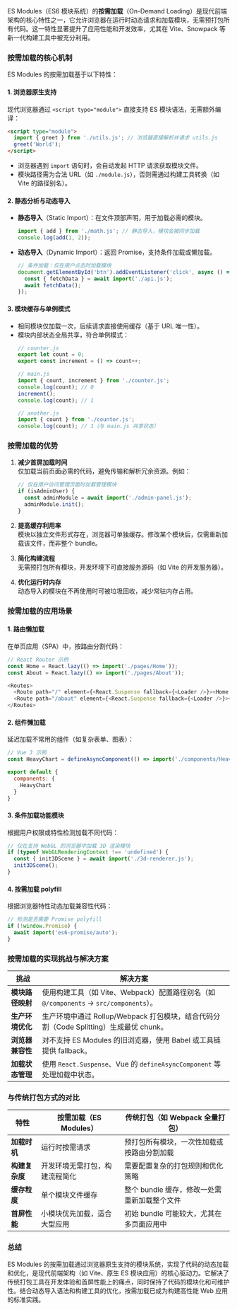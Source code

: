 ES Modules（ES6 模块系统）的**按需加载**（On-Demand Loading）是现代前端架构的核心特性之一，它允许浏览器在运行时动态请求和加载模块，无需预打包所有代码。这一特性显著提升了应用性能和开发效率，尤其在 Vite、Snowpack 等新一代构建工具中被充分利用。


### **按需加载的核心机制**
ES Modules 的按需加载基于以下特性：

#### 1. **浏览器原生支持**
现代浏览器通过 `<script type="module">` 直接支持 ES 模块语法，无需额外编译：
```html
<script type="module">
  import { greet } from './utils.js'; // 浏览器直接解析并请求 utils.js
  greet('World');
</script>
```
- 浏览器遇到 `import` 语句时，会自动发起 HTTP 请求获取模块文件。
- 模块路径需为合法 URL（如 `./module.js`），否则需通过构建工具转换（如 Vite 的路径别名）。

#### 2. **静态分析与动态导入**
- **静态导入**（Static Import）：在文件顶部声明，用于加载必需的模块。
  ```javascript
  import { add } from './math.js'; // 静态导入，模块会被同步加载
  console.log(add(1, 2));
  ```
- **动态导入**（Dynamic Import）：返回 Promise，支持条件加载或懒加载。
  ```javascript
  // 条件加载：仅在用户点击时加载模块
  document.getElementById('btn').addEventListener('click', async () => {
    const { fetchData } = await import('./api.js');
    await fetchData();
  });
  ```

#### 3. **模块缓存与单例模式**
- 相同模块仅加载一次，后续请求直接使用缓存（基于 URL 唯一性）。
- 模块内部状态全局共享，符合单例模式：
  ```javascript
  // counter.js
  export let count = 0;
  export const increment = () => count++;

  // main.js
  import { count, increment } from './counter.js';
  console.log(count); // 0
  increment();
  console.log(count); // 1

  // another.js
  import { count } from './counter.js';
  console.log(count); // 1（与 main.js 共享状态）
  ```


### **按需加载的优势**
1. **减少首屏加载时间**  
   仅加载当前页面必需的代码，避免传输和解析冗余资源。例如：
   ```javascript
   // 仅在用户访问管理页面时加载管理模块
   if (isAdminUser) {
     const adminModule = await import('./admin-panel.js');
     adminModule.init();
   }
   ```

2. **提高缓存利用率**  
   模块以独立文件形式存在，浏览器可单独缓存。修改某个模块后，仅需重新加载该文件，而非整个 bundle。

3. **简化构建流程**  
   无需预打包所有模块，开发环境下可直接服务源码（如 Vite 的开发服务器）。

4. **优化运行时内存**  
   动态导入的模块在不再使用时可被垃圾回收，减少常驻内存占用。


### **按需加载的应用场景**
#### 1. **路由懒加载**
在单页应用（SPA）中，按路由分割代码：
```javascript
// React Router 示例
const Home = React.lazy(() => import('./pages/Home'));
const About = React.lazy(() => import('./pages/About'));

<Routes>
  <Route path="/" element={<React.Suspense fallback={<Loader />}><Home /></React.Suspense>} />
  <Route path="/about" element={<React.Suspense fallback={<Loader />}><About /></React.Suspense>} />
</Routes>
```

#### 2. **组件懒加载**
延迟加载不常用的组件（如复杂表单、图表）：
```javascript
// Vue 3 示例
const HeavyChart = defineAsyncComponent(() => import('./components/HeavyChart.vue'));

export default {
  components: {
    HeavyChart
  }
}
```

#### 3. **条件加载功能模块**
根据用户权限或特性检测加载不同代码：
```javascript
// 仅在支持 WebGL 的浏览器中加载 3D 渲染模块
if (typeof WebGLRenderingContext !== 'undefined') {
  const { init3DScene } = await import('./3d-renderer.js');
  init3DScene();
}
```

#### 4. **按需加载 polyfill**
根据浏览器特性动态加载兼容性代码：
```javascript
// 检测是否需要 Promise polyfill
if (!window.Promise) {
  await import('es6-promise/auto');
}
```


### **按需加载的实现挑战与解决方案**
| 挑战               | 解决方案                                                                 |
|--------------------|--------------------------------------------------------------------------|
| **模块路径映射**   | 使用构建工具（如 Vite、Webpack）配置路径别名（如 `@/components` → `src/components`）。 |
| **生产环境优化**   | 生产环境中通过 Rollup/Webpack 打包模块，结合代码分割（Code Splitting）生成最优 chunk。 |
| **浏览器兼容性**   | 对不支持 ES Modules 的旧浏览器，使用 Babel 或工具链提供 fallback。       |
| **加载状态管理**   | 使用 `React.Suspense`、Vue 的 `defineAsyncComponent` 等处理加载中状态。 |


### **与传统打包方式的对比**
| 特性               | 按需加载（ES Modules）                          | 传统打包（如 Webpack 全量打包）               |
|--------------------|-----------------------------------------------|-----------------------------------------------|
| **加载时机**       | 运行时按需请求                                | 预打包所有模块，一次性加载或按路由分割加载    |
| **构建复杂度**     | 开发环境无需打包，构建流程简化                | 需要配置复杂的打包规则和优化策略              |
| **缓存粒度**       | 单个模块文件缓存                              | 整个 bundle 缓存，修改一处需重新加载整个文件  |
| **首屏性能**       | 小模块优先加载，适合大型应用                  | 初始 bundle 可能较大，尤其在多页面应用中      |


### **总结**
ES Modules 的按需加载通过浏览器原生支持的模块系统，实现了代码的动态加载和优化，是现代前端架构（如 Vite、原生 ES 模块应用）的核心驱动力。它解决了传统打包工具在开发体验和首屏性能上的痛点，同时保持了代码的模块化和可维护性。结合动态导入语法和构建工具的优化，按需加载已成为构建高性能 Web 应用的标准实践。